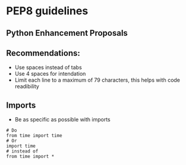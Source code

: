 # PEP8 guidelines

## Python Enhancement Proposals

## Recommendations:

- Use spaces instead of tabs
- Use 4 spaces for intendation
- Limit each line to a maximum of 79 characters, this helps with code readibility

## Imports

- Be as specific as possible with imports
```
# Do
from time import time
# Or
import time
# instead of
from time import *
```
